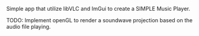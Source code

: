 Simple app that utilize libVLC and ImGui to create a SIMPLE Music Player.

TODO:
    Implement openGL to render a soundwave projection based on the audio file playing.
